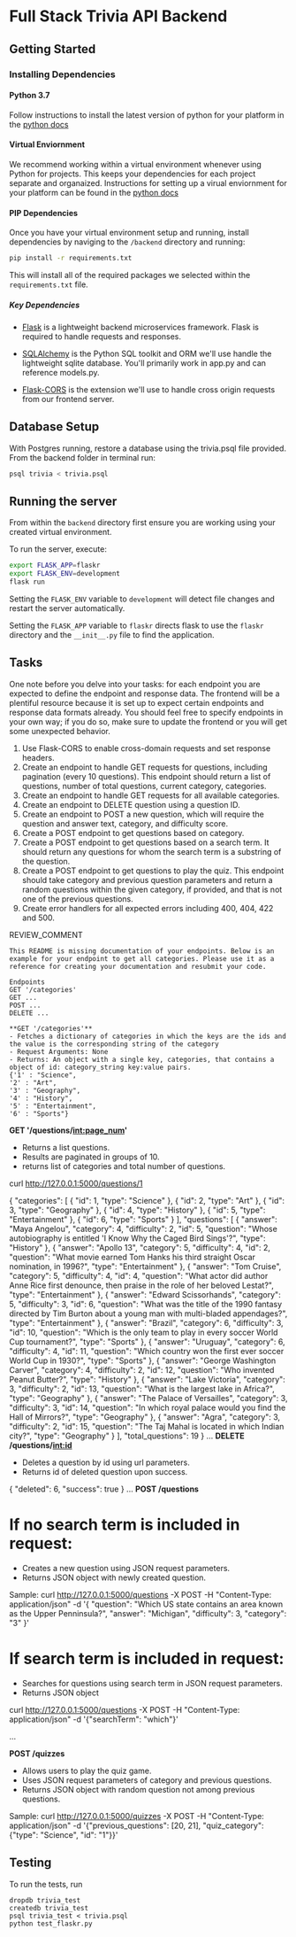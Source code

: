 # Full Stack Trivia API Backend

## Getting Started

### Installing Dependencies

#### Python 3.7

Follow instructions to install the latest version of python for your platform in the [python docs](https://docs.python.org/3/using/unix.html#getting-and-installing-the-latest-version-of-python)

#### Virtual Enviornment

We recommend working within a virtual environment whenever using Python for projects. This keeps your dependencies for each project separate and organaized. Instructions for setting up a virual enviornment for your platform can be found in the [python docs](https://packaging.python.org/guides/installing-using-pip-and-virtual-environments/)

#### PIP Dependencies

Once you have your virtual environment setup and running, install dependencies by naviging to the `/backend` directory and running:

```bash
pip install -r requirements.txt
```

This will install all of the required packages we selected within the `requirements.txt` file.

##### Key Dependencies

- [Flask](http://flask.pocoo.org/)  is a lightweight backend microservices framework. Flask is required to handle requests and responses.

- [SQLAlchemy](https://www.sqlalchemy.org/) is the Python SQL toolkit and ORM we'll use handle the lightweight sqlite database. You'll primarily work in app.py and can reference models.py. 

- [Flask-CORS](https://flask-cors.readthedocs.io/en/latest/#) is the extension we'll use to handle cross origin requests from our frontend server. 

## Database Setup
With Postgres running, restore a database using the trivia.psql file provided. From the backend folder in terminal run:
```bash
psql trivia < trivia.psql
```

## Running the server

From within the `backend` directory first ensure you are working using your created virtual environment.

To run the server, execute:

```bash
export FLASK_APP=flaskr
export FLASK_ENV=development
flask run
```

Setting the `FLASK_ENV` variable to `development` will detect file changes and restart the server automatically.

Setting the `FLASK_APP` variable to `flaskr` directs flask to use the `flaskr` directory and the `__init__.py` file to find the application. 

## Tasks

One note before you delve into your tasks: for each endpoint you are expected to define the endpoint and response data. The frontend will be a plentiful resource because it is set up to expect certain endpoints and response data formats already. You should feel free to specify endpoints in your own way; if you do so, make sure to update the frontend or you will get some unexpected behavior. 

1. Use Flask-CORS to enable cross-domain requests and set response headers. 
2. Create an endpoint to handle GET requests for questions, including pagination (every 10 questions). This endpoint should return a list of questions, number of total questions, current category, categories. 
3. Create an endpoint to handle GET requests for all available categories. 
4. Create an endpoint to DELETE question using a question ID. 
5. Create an endpoint to POST a new question, which will require the question and answer text, category, and difficulty score. 
6. Create a POST endpoint to get questions based on category. 
7. Create a POST endpoint to get questions based on a search term. It should return any questions for whom the search term is a substring of the question. 
8. Create a POST endpoint to get questions to play the quiz. This endpoint should take category and previous question parameters and return a random questions within the given category, if provided, and that is not one of the previous questions. 
9. Create error handlers for all expected errors including 400, 404, 422 and 500. 

REVIEW_COMMENT
```
This README is missing documentation of your endpoints. Below is an example for your endpoint to get all categories. Please use it as a reference for creating your documentation and resubmit your code. 

Endpoints
GET '/categories'
GET ...
POST ...
DELETE ...

**GET '/categories'**
- Fetches a dictionary of categories in which the keys are the ids and the value is the corresponding string of the category
- Request Arguments: None
- Returns: An object with a single key, categories, that contains a object of id: category_string key:value pairs. 
{'1' : "Science",
'2' : "Art",
'3' : "Geography",
'4' : "History",
'5' : "Entertainment",
'6' : "Sports"}

```
**GET '/questions/<int:page_num>'**
- Returns a list questions.
- Results are paginated in groups of 10.
- returns list of categories and total number of questions.

curl http://127.0.0.1:5000/questions/1


{
"categories": [
{
"id": 1,
"type": "Science"
},
{
"id": 2,
"type": "Art"
},
{
"id": 3,
"type": "Geography"
},
{
"id": 4,
"type": "History"
},
{
"id": 5,
"type": "Entertainment"
},
{
"id": 6,
"type": "Sports"
}
],
"questions": [
{
"answer": "Maya Angelou",
"category": 4,
"difficulty": 2,
"id": 5,
"question": "Whose autobiography is entitled 'I Know Why the Caged Bird Sings'?",
"type": "History"
},
{
"answer": "Apollo 13",
"category": 5,
"difficulty": 4,
"id": 2,
"question": "What movie earned Tom Hanks his third straight Oscar nomination, in 1996?",
"type": "Entertainment"
},
{
"answer": "Tom Cruise",
"category": 5,
"difficulty": 4,
"id": 4,
"question": "What actor did author Anne Rice first denounce, then praise in the role of her beloved Lestat?",
"type": "Entertainment"
},
{
"answer": "Edward Scissorhands",
"category": 5,
"difficulty": 3,
"id": 6,
"question": "What was the title of the 1990 fantasy directed by Tim Burton about a young man with multi-bladed appendages?",
"type": "Entertainment"
},
{
"answer": "Brazil",
"category": 6,
"difficulty": 3,
"id": 10,
"question": "Which is the only team to play in every soccer World Cup tournament?",
"type": "Sports"
},
{
"answer": "Uruguay",
"category": 6,
"difficulty": 4,
"id": 11,
"question": "Which country won the first ever soccer World Cup in 1930?",
"type": "Sports"
},
{
"answer": "George Washington Carver",
"category": 4,
"difficulty": 2,
"id": 12,
"question": "Who invented Peanut Butter?",
"type": "History"
},
{
"answer": "Lake Victoria",
"category": 3,
"difficulty": 2,
"id": 13,
"question": "What is the largest lake in Africa?",
"type": "Geography"
},
{
"answer": "The Palace of Versailles",
"category": 3,
"difficulty": 3,
"id": 14,
"question": "In which royal palace would you find the Hall of Mirrors?",
"type": "Geography"
},
{
"answer": "Agra",
"category": 3,
"difficulty": 2,
"id": 15,
"question": "The Taj Mahal is located in which Indian city?",
"type": "Geography"
}
],
"total_questions": 19
}
...
**DELETE /questions/<int:id>**
- Deletes a question by id using url parameters.
- Returns id of deleted question upon success.

{
      "deleted": 6, 
      "success": true
  }
...
**POST /questions**
# If no search term is included in request:
- Creates a new question using JSON request parameters.
- Returns JSON object with newly created question.
 
Sample: curl http://127.0.0.1:5000/questions -X POST -H "Content-Type: application/json" -d '{ "question": "Which US state contains an area known as the Upper Penninsula?", "answer": "Michigan", "difficulty": 3, "category": "3" }'

# If search term is included in request:
- Searches for questions using search term in JSON request parameters.
- Returns JSON object

curl http://127.0.0.1:5000/questions -X POST -H "Content-Type: application/json" -d '{"searchTerm": "which"}'

...

**POST /quizzes**

- Allows users to play the quiz game.
- Uses JSON request parameters of category and previous questions.
- Returns JSON object with random question not among previous questions.

Sample: curl http://127.0.0.1:5000/quizzes -X POST -H "Content-Type: application/json" -d '{"previous_questions": [20, 21], "quiz_category": {"type": "Science", "id": "1"}}'












## Testing
To run the tests, run
```
dropdb trivia_test
createdb trivia_test
psql trivia_test < trivia.psql
python test_flaskr.py
```